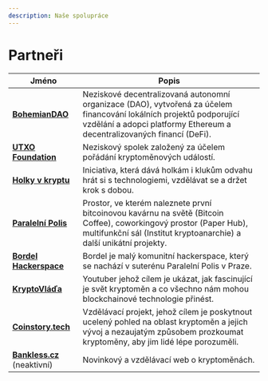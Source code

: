 ```yaml
---
description: Naše spolupráce
---
```


# Partneři

| Jméno | Popis |
| --- | --- |
| [**BohemianDAO**](http://bohemiandao.cz/) | Neziskové decentralizovaná autonomní organizace (DAO), vytvořená za účelem financování lokálních projektů podporující vzdělání a adopci platformy Ethereum a decentralizovaných financí (DeFi). |
| [**UTXO Foundation**](http://utxo.foundation/) | Neziskový spolek založený za účelem pořádání kryptoměnových událostí. |
| [**Holky v kryptu**](https://holkyvkryptu.cz/) | Iniciativa, která dává holkám i klukům odvahu hrát si s technologiemi, vzdělávat se a držet krok s dobou. |
| [**Paralelní Polis**](https://paralelnipolis.cz) | Prostor, ve kterém naleznete první bitcoinovou kavárnu na světě (Bitcoin Coffee), coworkingový prostor (Paper Hub), multifunkční sál (Institut kryptoanarchie) a další unikátní projekty. |
| [**Bordel Hackerspace**](https://bordel.paralelnipolis.cz/#/) | Bordel je malý komunitní hackerspace, který se nachází v suterénu Paralelní Polis v Praze. |
| [**KryptoVláďa**](https://www.kryptovlada.win/) | Youtuber jehož cílem je ukázat, jak fascinující je svět kryptoměn a co všechno nám mohou blockchainové technologie přinést. |
| [**Coinstory.tech**](https://coinstory.tech/) | Vzdělávací projekt, jehož cílem je poskytnout ucelený pohled na oblast kryptoměn a jejich vývoj a nezaujatým způsobem prozkoumat kryptoměny, aby jim lidé lépe porozuměli. |
| [**Bankless.cz**](https://bankless.cz/) (neaktivní) | Novinkový a vzdělávací web o kryptoměnách. |

